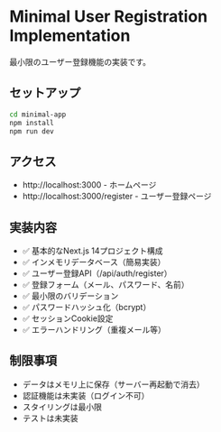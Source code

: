 # Minimal User Registration Implementation

最小限のユーザー登録機能の実装です。

## セットアップ

```bash
cd minimal-app
npm install
npm run dev
```

## アクセス

- http://localhost:3000 - ホームページ
- http://localhost:3000/register - ユーザー登録ページ

## 実装内容

- ✅ 基本的なNext.js 14プロジェクト構成
- ✅ インメモリデータベース（簡易実装）
- ✅ ユーザー登録API（/api/auth/register）
- ✅ 登録フォーム（メール、パスワード、名前）
- ✅ 最小限のバリデーション
- ✅ パスワードハッシュ化（bcrypt）
- ✅ セッションCookie設定
- ✅ エラーハンドリング（重複メール等）

## 制限事項

- データはメモリ上に保存（サーバー再起動で消去）
- 認証機能は未実装（ログイン不可）
- スタイリングは最小限
- テストは未実装